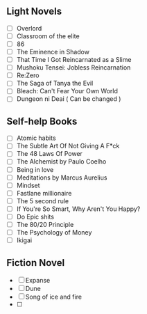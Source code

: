 ## Light Novels
- [ ] Overlord
- [ ] Classroom of the elite
- [ ] 86
- [ ] The Eminence in Shadow
- [ ] That Time I Got Reincarnated as a Slime
- [ ] Mushoku Tensei: Jobless Reincarnation
- [ ] Re:Zero
- [ ] The Saga of Tanya the Evil
- [ ] Bleach: Can't Fear Your Own World
- [ ] Dungeon ni Deai ( Can be changed )

## Self-help Books
- [ ] Atomic habits
- [ ] The Subtle Art Of Not Giving A F*ck 
- [ ] The 48 Laws Of Power
- [ ] The Alchemist by Paulo Coelho
- [ ] Being in love
- [ ] Meditations by Marcus Aurelius
- [ ] Mindset
- [ ] Fastlane millionaire
- [ ] The 5 second rule
- [ ] If You're So Smart, Why Aren't You Happy?
- [ ] Do Epic shits
- [ ] The 80/20 Principle
- [ ] The Psychology of Money
- [ ] Ikigai

## Fiction Novel
- [ ] Expanse
- [ ] Dune
- [ ] Song of ice and fire
- [ ] 